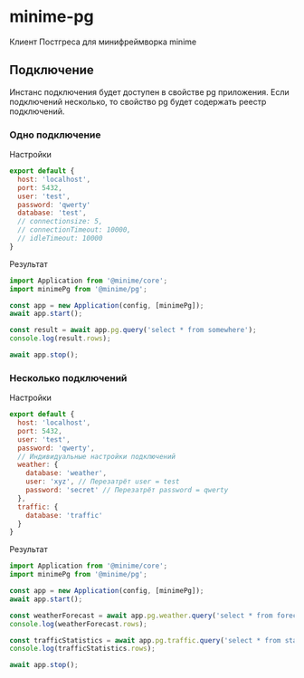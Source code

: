 # minime-pg
Клиент Постгреса для минифреймворка minime

## Подключение

Инстанс подключения будет доступен в свойстве pg приложения.
Если подключений несколько, то свойство pg будет содержать реестр подключений.

### Одно подключение

Настройки
```js
export default {
  host: 'localhost',
  port: 5432,
  user: 'test',
  password: 'qwerty'
  database: 'test',
  // connectionsize: 5,
  // connectionTimeout: 10000,
  // idleTimeout: 10000
}
```

Результат
```js
import Application from '@minime/core';
import minimePg from '@minime/pg';

const app = new Application(config, [minimePg]);
await app.start();

const result = await app.pg.query('select * from somewhere');
console.log(result.rows);

await app.stop();
```

### Несколько подключений

Настройки
```js
export default {
  host: 'localhost',
  port: 5432,
  user: 'test',
  password: 'qwerty',
  // Индивидуальные настройки подключений
  weather: {
    database: 'weather',
    user: 'xyz', // Перезатрёт user = test
    password: 'secret' // Перезатрёт password = qwerty
  },
  traffic: {
    database: 'traffic'
  }
}
```

Результат
```js
import Application from '@minime/core';
import minimePg from '@minime/pg';

const app = new Application(config, [minimePg]);
await app.start();

const weatherForecast = await app.pg.weather.query('select * from forecast');
console.log(weatherForecast.rows);

const trafficStatistics = await app.pg.traffic.query('select * from stat');
console.log(trafficStatistics.rows);

await app.stop();
```
